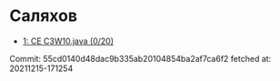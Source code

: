 # Саляхов
- [1: CE C3W10.java (0/20)](1.md)

Commit: 55cd0140d48dac9b335ab20104854ba2af7ca6f2
 fetched at: 20211215-171254
